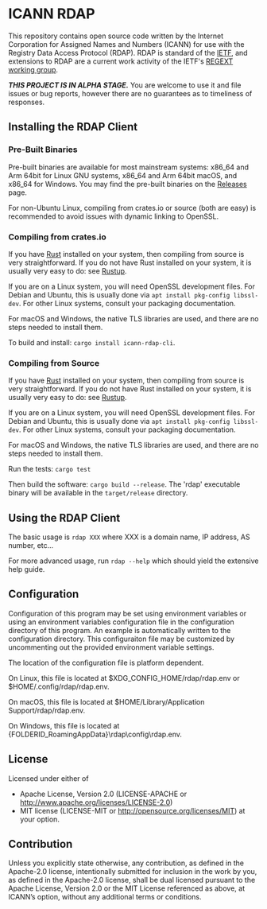 ICANN RDAP
==========

This repository contains open source code written by the Internet Corporation for Assigned Names and Numbers (ICANN)
for use with the Registry Data Access Protocol (RDAP). RDAP is standard of the [IETF](https://ietf.org/), and extensions
to RDAP are a current work activity of the IETF's [REGEXT working group](https://datatracker.ietf.org/wg/regext/documents/).

***THIS PROJECT IS IN ALPHA STAGE.*** You are welcome to use it and file issues or bug reports, however there are no
guarantees as to timeliness of responses.

Installing the RDAP Client
--------------------------

### Pre-Built Binaries

Pre-built binaries are available for most mainstream systems: x86_64 and Arm 64bit for Linux GNU systems, x86_64 and Arm 64bit
macOS, and x86_64 for Windows. You may find the pre-built binaries on the [Releases](https://github.com/icann/icann-rdap/releases)
page.

For non-Ubuntu Linux, compiling from crates.io or source (both are easy) is recommended to avoid issues with dynamic linking to OpenSSL.

### Compiling from crates.io

If you have [Rust](https://www.rust-lang.org/) installed on your system, then compiling from source is
very straightforward. If you do not have Rust installed on your system, it is usually very easy to do:
see [Rustup](https://rustup.rs/).

If you are on a Linux system, you will need OpenSSL development files. For Debian and Ubuntu, this is
usually done via `apt install pkg-config libssl-dev`. For other Linux systems, consult your packaging
documentation.

For macOS and Windows, the native TLS libraries are used, and there are no steps needed to install them.

To build and install: `cargo install icann-rdap-cli`.

### Compiling from Source

If you have [Rust](https://www.rust-lang.org/) installed on your system, then compiling from source is
very straightforward. If you do not have Rust installed on your system, it is usually very easy to do:
see [Rustup](https://rustup.rs/).

If you are on a Linux system, you will need OpenSSL development files. For Debian and Ubuntu, this is
usually done via `apt install pkg-config libssl-dev`. For other Linux systems, consult your packaging
documentation.

For macOS and Windows, the native TLS libraries are used, and there are no steps needed to install them.

Run the tests: `cargo test`

Then build the software: `cargo build --release`. The 'rdap' executable binary will be available in the `target/release` directory.

Using the RDAP Client
---------------------

The basic usage is `rdap XXX` where XXX is a domain name, IP address, AS number, etc...

For more advanced usage, run `rdap --help` which should yield the extensive help guide.

Configuration
-------------

Configuration of this program may be set using environment variables or 
using an environment variables configuration file in the configuration 
directory of this program. An  example is automatically written to the 
configuration directory. This configuraiton file may be customized by 
uncommenting out the provided environment variable settings.

The location of the configuration file is platform dependent.

On Linux, this file is located at $XDG_CONFIG_HOME/rdap/rdap.env or 
$HOME/.config/rdap/rdap.env.

On macOS, this file is located at 
$HOME/Library/Application Support/rdap/rdap.env.

On Windows, this file is located at
{FOLDERID_RoamingAppData}\rdap\config\rdap.env.

License
-------

Licensed under either of
* Apache License, Version 2.0 (LICENSE-APACHE or http://www.apache.org/licenses/LICENSE-2.0)
* MIT license (LICENSE-MIT or http://opensource.org/licenses/MIT) at your option.

Contribution
------------

Unless you explicitly state otherwise, any contribution, as defined in the Apache-2.0 license, 
intentionally submitted for inclusion in the work by you, as defined in the Apache-2.0 license, 
shall be dual licensed pursuant to the Apache License, Version 2.0 or the MIT License referenced 
as above, at ICANN’s option, without any additional terms or conditions.
